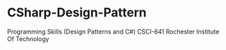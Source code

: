 CSharp-Design-Pattern
=====================
Programming Skills (Design Patterns and C#) CSCI-641
Rochester Institute Of Technology


